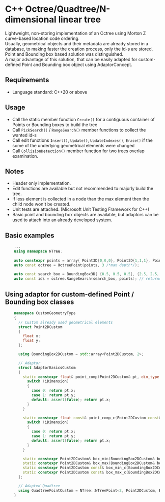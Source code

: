 # C++ Octree/Quadtree/N-dimensional linear tree
Lightweight, non-storing implementation of an Octree using Morton Z curve-based location code ordering.<br>
Usually, geometrical objects and their metadata are already stored in a database, to making faster the creation process, only the id-s are stored. Point and Bounding box based solution was distinguished.<br>
A major advantage of this solution, that can be easily adapted for custom-defined Point and Bounding box object using AdaptorConcept.

## Requirements
* Language standard: C++20 or above

## Usage
* Call the static member function `Create()` for a contiguous container of Points or Bounding boxes to build the tree
* Call `PickSearch()` / `RangeSearch()` member functions to collect the wanted id-s
* Call edit functions `Insert()`, `Update()`, `UpdateIndexes()`, `Erase()` if the some of the underlying geometrical elements were changed
* Call `CollisionDetection()` member function for two trees overlap examination.


## Notes
* Header only implementation.
* Edit functions are available but not recommended to majorly build the tree.
* If less element is collected in a node than the max element then the child node won't be created.
* Unit tests are attached. (Microsoft Unit Testing Framework for C++)
* Basic point and bounding box objects are available, but adaptors can be used to attach into an already developed system.

## Basic examples
```C++
    ...
    using namespace NTree;
    
    auto constexpr points = array{ Point3D{0,0,0}, Point3D{1,1,1}, Point3D{2,2,2} };
    auto const octree = OctreePoint(points, 3 /*max depth*/);
    
    auto const search_box = BoundingBox3D{ {0.5, 0.5, 0.5}, {2.5, 2.5, 2.5}}
    auto const ids = octree.RangeSearch(search_box, points); // returns { 1, 2 }
```


## Using adaptor for custom-defined Point / Bounding box classes
```C++
    namespace CustomGeometryType
    {
      // Custom already used geometrical elements
      struct Point2DCustom
      {
        float x;
        float y;
      };

      using BoundingBox2DCustom = std::array<Point2DCustom, 2>;

      // Adaptor
      struct AdaptorBasicsCustom
      {
        static constexpr float& point_comp(Point2DCustom& pt, dim_type iDimension) {
          switch (iDimension)
          {
            case 0: return pt.x;
            case 1: return pt.y;
            default: assert(false); return pt.x;
          }
        }

        static constexpr float const& point_comp_c(Point2DCustom const& pt, dim_type iDimension) {
          switch (iDimension)
          {
            case 0: return pt.x;
            case 1: return pt.y;
            default: assert(false); return pt.x;
          }
        }

        static constexpr Point2DCustom& box_min(BoundingBox2DCustom& box) { return box[0]; }
        static constexpr Point2DCustom& box_max(BoundingBox2DCustom& box) { return box[1]; }
        static constexpr Point2DCustom const& box_min_c(BoundingBox2DCustom const& box) { return box[0]; }
        static constexpr Point2DCustom const& box_max_c(BoundingBox2DCustom const& box) { return box[1]; }
      };

      // Adapted Quadtree
      using QuadtreePointCustom = NTree::NTreePoint<2, Point2DCustom, BoundingBox2DCustom, NTree::AdaptorGeneralBase<2, Point2DCustom, BoundingBox2DCustom, AdaptorBasicsCustom, float>, float>;
    }
```
